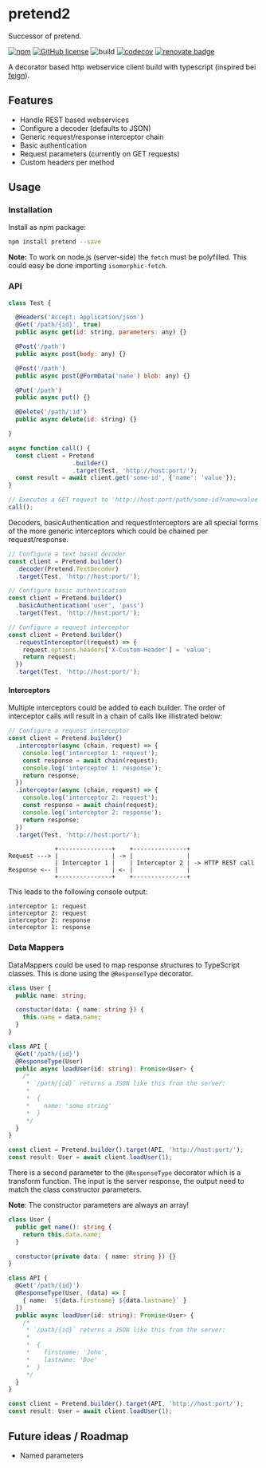 # pretend2

Successor of pretend.

[![npm](https://img.shields.io/npm/v/pretend.svg)](https://www.npmjs.com/package/pretend)
[![GitHub license](https://img.shields.io/github/license/KnisterPeter/pretend.svg)](https://github.com/KnisterPeter/pretend)
![build](https://github.com/KnisterPeter/pretend/workflows/build/badge.svg?branch=master)
[![codecov](https://codecov.io/gh/KnisterPeter/pretend/branch/master/graph/badge.svg)](https://codecov.io/gh/KnisterPeter/pretend)
[![renovate badge](https://img.shields.io/badge/renovate-enabled-brightgreen.svg)](https://renovateapp.com/)

A decorator based http webservice client build with typescript (inspired bei [feign](https://github.com/OpenFeign/feign)).

## Features

- Handle REST based webservices
- Configure a decoder (defaults to JSON)
- Generic request/response interceptor chain
- Basic authentication
- Request parameters (currently on GET requests)
- Custom headers per method

## Usage

### Installation

Install as npm package:

```sh
npm install pretend --save
```

**Note:** To work on node.js (server-side) the `fetch` must be polyfilled. This could easy be done importing `isomorphic-fetch`.

### API

```js
class Test {

  @Headers('Accept: application/json')
  @Get('/path/{id}', true)
  public async get(id: string, parameters: any) {}

  @Post('/path')
  public async post(body: any) {}

  @Post('/path')
  public async post(@FormData('name') blob: any) {}

  @Put('/path')
  public async put() {}

  @Delete('/path/:id')
  public async delete(id: string) {}

}

async function call() {
  const client = Pretend
                  .builder()
                  .target(Test, 'http://host:port/');
  const result = await client.get('some-id', {'name': 'value'});
}

// Executes a GET request to 'http://host:port/path/some-id?name=value'
call();

```

Decoders, basicAuthentication and requestInterceptors are all special forms
of the more generic interceptors which could be chained per request/response.

```js
// Configure a text based decoder
const client = Pretend.builder()
  .decoder(Pretend.TextDecoder)
  .target(Test, 'http://host:port/');
```

```js
// Configure basic authentication
const client = Pretend.builder()
  .basicAuthentication('user', 'pass')
  .target(Test, 'http://host:port/');
```

```js
// Configure a request interceptor
const client = Pretend.builder()
  .requestInterceptor((request) => {
    request.options.headers['X-Custom-Header'] = 'value';
    return request;
  })
  .target(Test, 'http://host:port/');
```

#### Interceptors

Multiple interceptors could be added to each builder. The order of interceptor
calls will result in a chain of calls like illistrated below:

```js
// Configure a request interceptor
const client = Pretend.builder()
  .interceptor(async (chain, request) => {
    console.log('interceptor 1: request');
    const response = await chain(request);
    console.log('interceptor 1: response');
    return response;
  })
  .interceptor(async (chain, request) => {
    console.log('interceptor 2: request');
    const response = await chain(request);
    console.log('interceptor 2: response');
    return response;
  })
  .target(Test, 'http://host:port/');
```

```text
             +---------------+    +---------------+
Request ---> |               | -> |               |
             | Interceptor 1 |    | Interceptor 2 | -> HTTP REST call
Response <-- |               | <- |               |
             +---------------+    +---------------+
```

This leads to the following console output:

```text
interceptor 1: request
interceptor 2: request
interceptor 2: response
interceptor 1: response
```

### Data Mappers

DataMappers could be used to map response structures to TypeScript classes.
This is done using the `@ResponseType` decorator.

```ts
class User {
  public name: string;

  constuctor(data: { name: string }) {
    this.name = data.name;
  }
}

class API {
  @Get('/path/{id}')
  @ResponseType(User)
  public async loadUser(id: string): Promise<User> {
    /*
     * `/path/{id}` returns a JSON like this from the server:
     *
     *  {
     *    name: 'some string'
     *  }
     */
  }
}

const client = Pretend.builder().target(API, 'http://host:port/');
const result: User = await client.loadUser(1);
```

There is a second parameter to the `@ResponseType` decorator which is a transform function.
The input is the server response, the output need to match the class constructor parameters.

**Note**: The constructor parameters are always an array!

```ts
class User {
  public get name(): string {
    return this.data.name;
  }

  constuctor(private data: { name: string }) {}
}

class API {
  @Get('/path/{id}')
  @ResponseType(User, (data) => [
    { name: `${data.firstname} ${data.lastname}` }
  ])
  public async loadUser(id: string): Promise<User> {
    /*
     * `/path/{id}` returns a JSON like this from the server:
     *
     *  {
     *    firstname: 'John',
     *    lastname: 'Doe'
     *  }
     */
  }
}

const client = Pretend.builder().target(API, 'http://host:port/');
const result: User = await client.loadUser(1);
```

## Future ideas / Roadmap

- Named parameters
